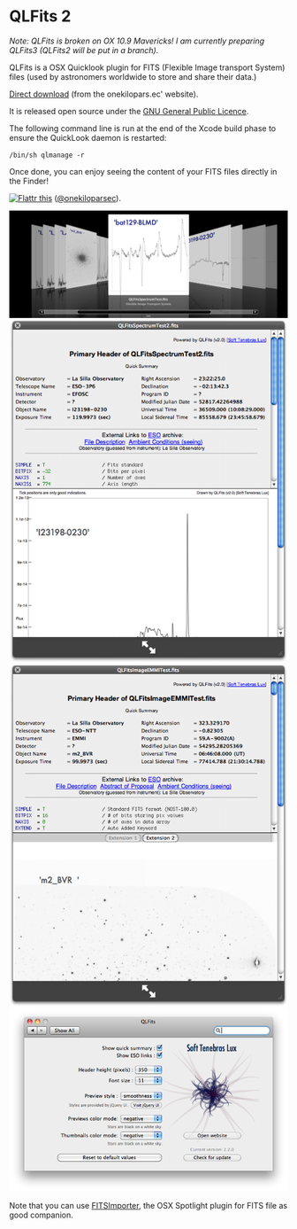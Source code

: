 QLFits 2
========

_Note: QLFits is broken on OX 10.9 Mavericks! I am currently preparing QLFits3 (QLFits2 will be put in a branch)._

QLFits is a OSX Quicklook plugin for FITS (Flexible Image transport System) files (used by astronomers worldwide to store and share their data.)

[Direct download](http://onekilopars.ec/softwares/QLFits2.3.0.pkg) (from the onekilopars.ec' website).

It is released open source under the [GNU General Public Licence](http://en.wikipedia.org/wiki/GNU_General_Public_License).

The following command line is run at the end of the Xcode build phase to ensure the QuickLook daemon is restarted:

    /bin/sh qlmanage -r
    
Once done, you can enjoy seeing the content of your FITS files directly in the Finder!

<a href="https://flattr.com/submit/auto?user_id=onekiloparsec&url=https%3A%2F%2Fgithub.com%2Fonekiloparsec%2FQLFits" target="_blank"><img src="http://api.flattr.com/button/flattr-badge-large.png" alt="Flattr this" title="Flattr this" border="0"></a> ([@onekiloparsec](https://twitter.com/onekiloparsec)). 

<img src="Resources/QLFits2.0_snap1.png" width=1047px>
<img src="Resources/QLFits2.0_snap2.png" width=616px>
<img src="Resources/QLFits2.0_snap3.png" width=616px>
<img src="Resources/QLFits2.2_snap4.png" width=748px>

Note that you can use [FITSImporter](https://github.com/onekiloparsec/FITSImporter), the OSX Spotlight plugin for FITS file as good companion.

